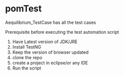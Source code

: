 # pomTest
Aequilibrium_TestCase  has all the test cases

Prerequisite before executing the test automation script

1. Have Latest version of JDK/JRE
2. Install TestNG
3. Keep the version of browser updated
4. clone the repo 
5. create a project in eclipse/or any IDE
6. Run the script
